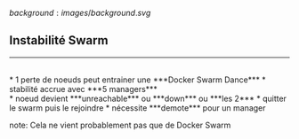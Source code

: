 $background:images/background.svg$
## Instabilité Swarm
---
<br/>
* 1 perte de noeuds peut entrainer une ***Docker Swarm Dance***
* stabilité accrue avec ***5 managers***  
&nbsp;<br/>
* noeud devient ***unreachable*** ou ***down*** ou ***les 2***
* quitter le swarm puis le rejoindre
* nécessite ***demote*** pour un manager

note: 
Cela ne vient probablement pas que de Docker Swarm
